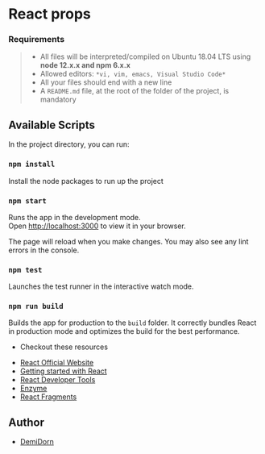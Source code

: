 # React props

### Requirements
> - All files will be interpreted/compiled on Ubuntu 18.04 LTS using **node 12.x.x and npm 6.x.x**
> - Allowed editors: ``` *vi, vim, emacs, Visual Studio Code* ```
> - All your files should end with a new line
> - A ```README.md``` file, at the root of the folder of the project, is mandatory

## Available Scripts<br>

In the project directory, you can run:

### `npm install`<br>
Install the node packages to run up the project

### `npm start`<br>
Runs the app in the development mode.\
Open [http://localhost:3000](http://localhost:3000) to view it in your browser.

The page will reload when you make changes.
You may also see any lint errors in the console.

### `npm test`<br>
Launches the test runner in the interactive watch mode.

### `npm run build`<br>
Builds the app for production to the `build` folder.
It correctly bundles React in production mode and optimizes the build for the best performance.


* Checkout these resources
- [React Official Website](https://intranet.alxswe.com/rltoken/XY-3QaRU8GcLgridCcoi3w)
- [Getting started with React](https://intranet.alxswe.com/rltoken/ASa6F8XX2jbBmfw0Ka4DtQ)
- [React Developer Tools](https://intranet.alxswe.com/rltoken/2vQpS-pQNQ474_yClKpi2w)
- [Enzyme](https://intranet.alxswe.com/rltoken/qsgGsN2WTikhObfGDALAeA)
- [React Fragments](https://intranet.alxswe.com/rltoken/AnYmWGZ8hVMZ0sE8pjQoEg)

## Author
- [DemiDorn](https://github.com/Demidorn)
